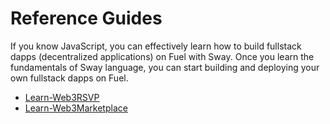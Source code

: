 # Reference Guides

If you know JavaScript, you can effectively learn how to build fullstack dapps (decentralized applications) on Fuel with Sway. Once you learn the fundamentals of Sway language, you can start building and deploying your own fullstack dapps on Fuel.

- [Learn-Web3RSVP](./learn-web3rsvp.md)
- [Learn-Web3Marketplace](./learn-web3marketplace.md)